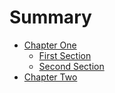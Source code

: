 # Summary

* [Chapter One](part1/p1.md)
     * [First Section](part1/1.md)
     * [Second Section](part1/2.md)
* [Chapter Two](part2/p2.md) 